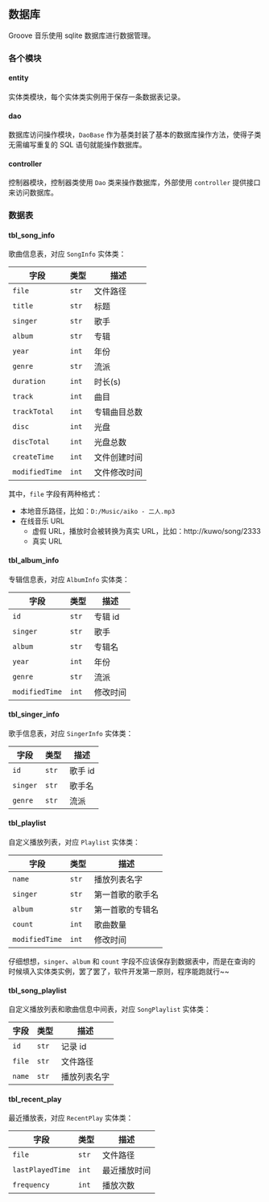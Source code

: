 ## 数据库
Groove 音乐使用 sqlite 数据库进行数据管理。

### 各个模块
#### entity
实体类模块，每个实体类实例用于保存一条数据表记录。

#### dao
数据库访问操作模块，`DaoBase` 作为基类封装了基本的数据库操作方法，使得子类无需编写重复的 SQL 语句就能操作数据库。

#### controller
控制器模块，控制器类使用 `Dao` 类来操作数据库，外部使用 `controller` 提供接口来访问数据库。

### 数据表
#### tbl_song_info
歌曲信息表，对应 `SongInfo` 实体类：

| 字段           | 类型  | 描述         |
| -------------- | ----- | ------------ |
| `file`         | `str` | 文件路径     |
| `title`        | `str` | 标题         |
| `singer`       | `str` | 歌手         |
| `album`        | `str` | 专辑         |
| `year`         | `int` | 年份         |
| `genre`        | `str` | 流派         |
| `duration`     | `int` | 时长(s)      |
| `track`        | `int` | 曲目         |
| `trackTotal`   | `int` | 专辑曲目总数 |
| `disc`         | `int` | 光盘         |
| `discTotal`    | `int` | 光盘总数     |
| `createTime`   | `int` | 文件创建时间 |
| `modifiedTime` | `int` | 文件修改时间 |

其中，`file` 字段有两种格式：
* 本地音乐路径，比如：`D:/Music/aiko - 二人.mp3`
* 在线音乐 URL
  * 虚假 URL，播放时会被转换为真实 URL，比如：http://kuwo/song/2333
  * 真实 URL


#### tbl_album_info
专辑信息表，对应 `AlbumInfo` 实体类：

| 字段           | 类型  | 描述     |
| -------------- | ----- | -------- |
| `id`           | `str` | 专辑 id  |
| `singer`       | `str` | 歌手     |
| `album`        | `str` | 专辑名   |
| `year`         | `int` | 年份     |
| `genre`        | `str` | 流派     |
| `modifiedTime` | `int` | 修改时间 |

#### tbl_singer_info
歌手信息表，对应 `SingerInfo` 实体类：

| 字段     | 类型  | 描述    |
| -------- | ----- | ------- |
| `id`     | `str` | 歌手 id |
| `singer` | `str` | 歌手名  |
| `genre`  | `str` | 流派    |

#### tbl_playlist
自定义播放列表，对应 `Playlist` 实体类：

| 字段           | 类型  | 描述             |
| -------------- | ----- | ---------------- |
| `name`         | `str` | 播放列表名字     |
| `singer`       | `str` | 第一首歌的歌手名 |
| `album`        | `str` | 第一首歌的专辑名 |
| `count`        | `int` | 歌曲数量         |
| `modifiedTime` | `int` | 修改时间         |

仔细想想，`singer`、`album` 和 `count` 字段不应该保存到数据表中，而是在查询的时候填入实体类实例，罢了罢了，软件开发第一原则，程序能跑就行~~

#### tbl_song_playlist
自定义播放列表和歌曲信息中间表，对应 `SongPlaylist` 实体类：

| 字段   | 类型  | 描述         |
| ------ | ----- | ------------ |
| `id`   | `str` | 记录 id      |
| `file` | `str` | 文件路径     |
| `name` | `str` | 播放列表名字 |

#### tbl_recent_play
最近播放表，对应 `RecentPlay` 实体类：

| 字段             | 类型  | 描述         |
| ---------------- | ----- | ------------ |
| `file`           | `str` | 文件路径     |
| `lastPlayedTime` | `int` | 最近播放时间 |
| `frequency`      | `int` | 播放次数     |